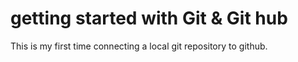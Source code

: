 # getting started with Git & Git hub

This is my first time connecting a local git repository to github.